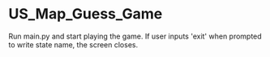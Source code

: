 # US_Map_Guess_Game
Run main.py and start playing the game. If user inputs 'exit' when prompted to write state name, the screen closes.
